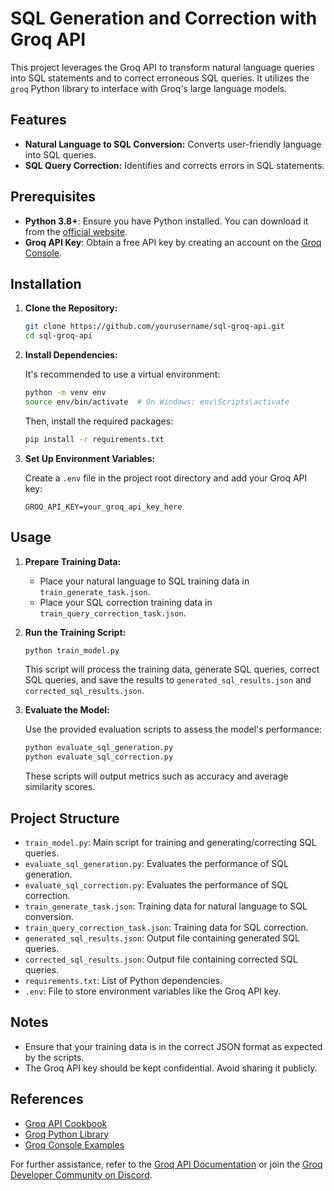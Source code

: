 # SQL Generation and Correction with Groq API

This project leverages the Groq API to transform natural language queries into SQL statements and to correct erroneous SQL queries. It utilizes the `groq` Python library to interface with Groq's large language models.

## Features

- **Natural Language to SQL Conversion:** Converts user-friendly language into SQL queries.
- **SQL Query Correction:** Identifies and corrects errors in SQL statements.

## Prerequisites

- **Python 3.8+**: Ensure you have Python installed. You can download it from the [official website](https://www.python.org/downloads/).
- **Groq API Key**: Obtain a free API key by creating an account on the [Groq Console](https://console.groq.com/).

## Installation

1. **Clone the Repository:**

   ```bash
   git clone https://github.com/yourusername/sql-groq-api.git
   cd sql-groq-api
   ```

2. **Install Dependencies:**

   It's recommended to use a virtual environment:

   ```bash
   python -m venv env
   source env/bin/activate  # On Windows: env\Scripts\activate
   ```

   Then, install the required packages:

   ```bash
   pip install -r requirements.txt
   ```

3. **Set Up Environment Variables:**

   Create a `.env` file in the project root directory and add your Groq API key:

   ```env
   GROQ_API_KEY=your_groq_api_key_here
   ```

## Usage

1. **Prepare Training Data:**

   - Place your natural language to SQL training data in `train_generate_task.json`.
   - Place your SQL correction training data in `train_query_correction_task.json`.

2. **Run the Training Script:**

   ```bash
   python train_model.py
   ```

   This script will process the training data, generate SQL queries, correct SQL queries, and save the results to `generated_sql_results.json` and `corrected_sql_results.json`.

3. **Evaluate the Model:**

   Use the provided evaluation scripts to assess the model's performance:

   ```bash
   python evaluate_sql_generation.py
   python evaluate_sql_correction.py
   ```

   These scripts will output metrics such as accuracy and average similarity scores.

## Project Structure

- `train_model.py`: Main script for training and generating/correcting SQL queries.
- `evaluate_sql_generation.py`: Evaluates the performance of SQL generation.
- `evaluate_sql_correction.py`: Evaluates the performance of SQL correction.
- `train_generate_task.json`: Training data for natural language to SQL conversion.
- `train_query_correction_task.json`: Training data for SQL correction.
- `generated_sql_results.json`: Output file containing generated SQL queries.
- `corrected_sql_results.json`: Output file containing corrected SQL queries.
- `requirements.txt`: List of Python dependencies.
- `.env`: File to store environment variables like the Groq API key.

## Notes

- Ensure that your training data is in the correct JSON format as expected by the scripts.
- The Groq API key should be kept confidential. Avoid sharing it publicly.

## References

- [Groq API Cookbook](https://github.com/groq/groq-api-cookbook)
- [Groq Python Library](https://github.com/groq/groq-python)
- [Groq Console Examples](https://console.groq.com/docs/examples)

For further assistance, refer to the [Groq API Documentation](https://console.groq.com/docs) or join the [Groq Developer Community on Discord](https://discord.gg/groq).

